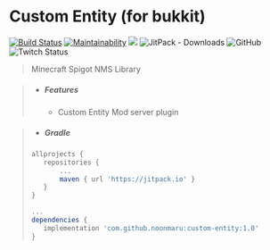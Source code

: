# Custom Entity (for bukkit)

[![Build Status](https://travis-ci.org/noonmaru/custom-entity-bukkit.svg?branch=master)](https://travis-ci.org/noonmaru/custom-entity-bukkit)
[![Maintainability](https://api.codeclimate.com/v1/badges/434a83eb1bcaa2ad9b3f/maintainability)](https://codeclimate.com/github/noonmaru/custom-entity-bukkit/maintainability)
[![](https://jitpack.io/v/noonmaru/custom-entity-bukkit.svg)](https://jitpack.io/#noonmaru/custom-entity-bukkit)
![JitPack - Downloads](https://img.shields.io/jitpack/dm/github/noonmaru/winventory)
![GitHub](https://img.shields.io/github/license/noonmaru/winventory)
![Twitch Status](https://img.shields.io/twitch/status/hptgrm)

> Minecraft Spigot NMS Library

> * ##### Features
>   * Custom Entity Mod server plugin

> * ##### Gradle
>```groovy
>allprojects {
>    repositories {
>        ...
>        maven { url 'https://jitpack.io' }
>    }
>}
>
>...
>dependencies {
>    implementation 'com.github.noonmaru:custom-entity:1.0'
>}
>```